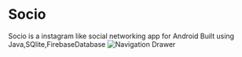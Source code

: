 # Socio
Socio is a instagram like social networking app for Android Built using Java,SQlite,FirebaseDatabase
![Navigation Drawer](https://github.com/mriaz717/Socio/blob/master/WhatsApp%20Image%202020-01-23%20at%2010.41.01%20PM%20(2).jpeg)
